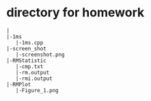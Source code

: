 # directory for homework
```
|
|-1ms
   |-1ms.cpp
|-screen_shot
   |-screenshot.png
|-RMStatistic
   |-cmp.txt
   |-rm.output
   |-rmi.output
|-RMPlot
   |-Figure_1.png
```
